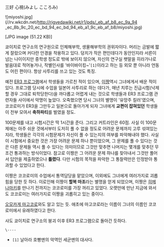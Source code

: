 三好 心視(みよし こころみ)

![miyoshi.jpg](//rv.wkcdn.net/http://rigvedawiki.net/r1/pds/_eb_af_b8_ec_9a_94
_ec_8b_9c_20_ec_bd_94_ec_bd_94_eb_a1_9c_eb_af_b8/miyoshi.jpg)

[JPG image (51.22 KB)]

  
쿄이치로 연구소의 연구원으로 인체해부학, 생물해부학의 권위자이다. 머리는 금발에 짧게 잘랐으며 커다란 안경을 착용하고 있다. 덩치가 작은
편인데다가 동안인지라 서른이 넘는 나이이지만 중학생 정도로 밖에 보이지 않으며, 자신의 연구실 팻말을 히라가나로 발음대로 적어놓거나,
작별인사를 '바이바이킹~'`[1]`이라고 하는 등 외모 뿐 아니라 언동도 어린 편이다. 항상 사투리를 쓰고 있는 것도 특징.

예전 [ER3 프로그램](ER3%20%ED%94%84%EB%A1%9C%EA%B7%B8%EB%9E%A8.md)에서 학생들을 가르친 적이
있으며, [이짱](%EC%9D%B4%EC%A7%B1.md)역시 그녀에게서 배운 적이 있다. 프로그램 당시에 수업을 일본어 사투리로 하는
데다가, 매년 치루는 진급시험(낙제할 경우 그대로 퇴학당한다)을 까다롭고 어렵게 내는 것으로 학생들과 ER3 프로그램 관련자들 사이에서
악명이 높았다. 오죽했으면 당시 그녀의 별명이 '유망주 킬러'였으며, 코코로미가 ER3을 그만두고 일본으로 돌아가게 되자 그녀에게 **교편이
잡혀있던** 학생들이 전부 모여서 **축하파티**를 벌였을 정도.

100문제를 내고 시험시간은 딱 1시간을 준다. 그리고 커트라인은 60점. 사실 이 100문제에는 아주 쉬운 것에서부터 도저히 풀 수 없을
정도로 어려운 문제까지 고루 섞여있는지라, 학생들은 각각의 시험문제가 자신이 풀 수 있는지의 여부를 파악해내야 했다. 사실 이 시험에서
중요한 것은 가장 어려운 문제 하나 뿐이었으며, 그 문제를 풀 수 있다는 것은 다른 문제들 역시 풀 수 있다는 의미이므로 그것만 맞추면
나머지는 몇개를 맞추던 무조건 통과하는 방식이었다. 참고로 이짱은 그 어려운 문제 하나를 찾아내서 그것만 풀어서 답안을 제출하였으나
**틀렸다**. 다만 시험의 목적을 파악한 그 통찰력만은 인정받아 통과할 수 있었다고 한다.

이짱은 코코로미의 수업에서 통역담당을 맡았으며, 이외에도 그녀에게 여러가지로 괴롭힘을 당한 듯 하다. 이로인해 이짱이 **할복 마조**라는
별명을 얻게 되었으며, 이짱은 [히메나마키](%ED%9E%88%EB%A9%94%EB%82%98%20%EB%A7%88%ED%82%A4.md)를 만나기 전까지는 코코로미를 가장
꺼리고 있었다. 오랫만에 만난 지금에 와서도 코코로미는 여러가지로 이짱을 괴롭히고 있는 중이다.

[오모카게 마고코로](%EC%98%A4%EB%AA%A8%EC%B9%B4%EA%B2%8C%20%EB%A7%88%EA%B3%A0%EC%BD%94%EB%A1%9C.md)와도 알고 있는 듯. 애초에 마고코로라는 이름이 그녀의 이름인 코코로미에서 유래하였다고 한다.

샤도 쿄이치로 연구소의 붕괴 이후 ER3 프로그램으로 돌아간 듯하다.

`\----`

  * `[1]` 날아라 호빵맨의 악역인 세균맨의 대사다.

